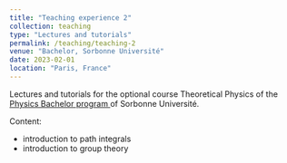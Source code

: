 ```yaml
---
title: "Teaching experience 2"
collection: teaching
type: "Lectures and tutorials"
permalink: /teaching/teaching-2
venue: "Bachelor, Sorbonne Université"
date: 2023-02-01
location: "Paris, France"
---
```


Lectures and tutorials for the optional course Theoretical Physics of the
[Physics Bachelor program ](https://sciences.sorbonne-universite.fr/formation-sciences/offre-de-formation/licences/licences-generales-l2-l3/licence-de-physique) of Sorbonne Université.

Content: 
- introduction to path integrals
- introduction to group theory

